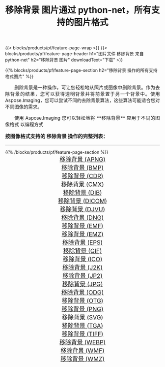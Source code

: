 ﻿---
title: 移除背景 图片通过 python-net，所有支持的图片格式 
weight: 3920
url: /zh-hans/python-net/remove-background/ 
lang: zh-hans
langdirlevel: 2
locales: zh-hans,ja,it,ru,de,es,fr,nl,id,lt,pl,pt,vi,tr,ko,zh-hant,ar,hi,th,sv,cs,uk,he
description: 使用 Aspose.Imaging 你可以轻松地通过 python-net 获取 移除背景 图像
---

{{< blocks/products/pf/feature-page-wrap >}}
{{< blocks/products/pf/feature-page-header h1="图片文件 移除背景 来自 python-net" h2="移除背景 图片" downloadText="下载" >}}


{{% blocks/products/pf/feature-page-section  h2="移除背景 操作的所有支持格式图片" %}}
<p align="justify" style="text-indent:2em;font-size:15px;">
删除背景是一种操作，可让您轻松地从照片或图像中删除背景。作为去除背景的结果，您可以获得透明背景并将前景置于另一个背景中。使用 Aspose.Imaging，您可以尝试不同的去除背景算法，这些算法可能适合您对不同图像的需求。
</p>
<p align="justify" style="text-indent:2em;font-size:15px;">
使用 Aspose.Imaging 您可以轻松地将 **移除背景** 应用于不同的图像格式 以编程方式
</p>
<h3 style="margin-top:16px;">
按图像格式支持的 移除背景 操作的完整列表：
</h3>
<hr/>
{{% /blocks/products/pf/feature-page-section %}}
<div class="container-fluid productfamilypage bg-gray">
    <div class="convertypes bg-gray agp-content section">
        <div class="container">
		<div class="row other-converters" style="gap: 10px;font-size: 19px;text-align:center;">
		    <div class='col-md-3 other-converter remove-lp remove-rp'><a href="/imaging/zh-hans/python-net/remove-background/apng/" style="padding:15px;">移除背景 (APNG)</a></div><div class='col-md-3 other-converter remove-lp remove-rp'><a href="/imaging/zh-hans/python-net/remove-background/bmp/" style="padding:15px;">移除背景 (BMP)</a></div><div class='col-md-3 other-converter remove-lp remove-rp'><a href="/imaging/zh-hans/python-net/remove-background/cdr/" style="padding:15px;">移除背景 (CDR)</a></div><div class='col-md-3 other-converter remove-lp remove-rp'><a href="/imaging/zh-hans/python-net/remove-background/cmx/" style="padding:15px;">移除背景 (CMX)</a></div><div class='col-md-3 other-converter remove-lp remove-rp'><a href="/imaging/zh-hans/python-net/remove-background/dib/" style="padding:15px;">移除背景 (DIB)</a></div><div class='col-md-3 other-converter remove-lp remove-rp'><a href="/imaging/zh-hans/python-net/remove-background/dicom/" style="padding:15px;">移除背景 (DICOM)</a></div><div class='col-md-3 other-converter remove-lp remove-rp'><a href="/imaging/zh-hans/python-net/remove-background/djvu/" style="padding:15px;">移除背景 (DJVU)</a></div><div class='col-md-3 other-converter remove-lp remove-rp'><a href="/imaging/zh-hans/python-net/remove-background/dng/" style="padding:15px;">移除背景 (DNG)</a></div><div class='col-md-3 other-converter remove-lp remove-rp'><a href="/imaging/zh-hans/python-net/remove-background/emf/" style="padding:15px;">移除背景 (EMF)</a></div><div class='col-md-3 other-converter remove-lp remove-rp'><a href="/imaging/zh-hans/python-net/remove-background/emz/" style="padding:15px;">移除背景 (EMZ)</a></div><div class='col-md-3 other-converter remove-lp remove-rp'><a href="/imaging/zh-hans/python-net/remove-background/eps/" style="padding:15px;">移除背景 (EPS)</a></div><div class='col-md-3 other-converter remove-lp remove-rp'><a href="/imaging/zh-hans/python-net/remove-background/gif/" style="padding:15px;">移除背景 (GIF)</a></div><div class='col-md-3 other-converter remove-lp remove-rp'><a href="/imaging/zh-hans/python-net/remove-background/ico/" style="padding:15px;">移除背景 (ICO)</a></div><div class='col-md-3 other-converter remove-lp remove-rp'><a href="/imaging/zh-hans/python-net/remove-background/j2k/" style="padding:15px;">移除背景 (J2K)</a></div><div class='col-md-3 other-converter remove-lp remove-rp'><a href="/imaging/zh-hans/python-net/remove-background/jp2/" style="padding:15px;">移除背景 (JP2)</a></div><div class='col-md-3 other-converter remove-lp remove-rp'><a href="/imaging/zh-hans/python-net/remove-background/jpg/" style="padding:15px;">移除背景 (JPG)</a></div><div class='col-md-3 other-converter remove-lp remove-rp'><a href="/imaging/zh-hans/python-net/remove-background/odg/" style="padding:15px;">移除背景 (ODG)</a></div><div class='col-md-3 other-converter remove-lp remove-rp'><a href="/imaging/zh-hans/python-net/remove-background/otg/" style="padding:15px;">移除背景 (OTG)</a></div><div class='col-md-3 other-converter remove-lp remove-rp'><a href="/imaging/zh-hans/python-net/remove-background/png/" style="padding:15px;">移除背景 (PNG)</a></div><div class='col-md-3 other-converter remove-lp remove-rp'><a href="/imaging/zh-hans/python-net/remove-background/svg/" style="padding:15px;">移除背景 (SVG)</a></div><div class='col-md-3 other-converter remove-lp remove-rp'><a href="/imaging/zh-hans/python-net/remove-background/tga/" style="padding:15px;">移除背景 (TGA)</a></div><div class='col-md-3 other-converter remove-lp remove-rp'><a href="/imaging/zh-hans/python-net/remove-background/tiff/" style="padding:15px;">移除背景 (TIFF)</a></div><div class='col-md-3 other-converter remove-lp remove-rp'><a href="/imaging/zh-hans/python-net/remove-background/webp/" style="padding:15px;">移除背景 (WEBP)</a></div><div class='col-md-3 other-converter remove-lp remove-rp'><a href="/imaging/zh-hans/python-net/remove-background/wmf/" style="padding:15px;">移除背景 (WMF)</a></div><div class='col-md-3 other-converter remove-lp remove-rp'><a href="/imaging/zh-hans/python-net/remove-background/wmz/" style="padding:15px;">移除背景 (WMZ)</a></div>
                </div>
        </div>
    </div>
</div>
<br/>
